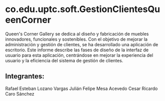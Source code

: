 # co.edu.uptc.soft.GestionClientesQueenCorner
 Queen's Corner Gallery se dedica al diseño y fabricación de muebles innovadores, funcionales y sostenibles. Con el objetivo de mejorar la administración y gestión de clientes, se ha desarrollado una aplicación de escritorio. Este informe describe las fases de diseño de la interfaz de usuario para esta aplicación, centrándose en mejorar la experiencia del usuario y la eficiencia del sistema de gestión de clientes.
 ## Integrantes:
Rafael Esteban Lozano Vargas
Julián Felipe Mesa Acevedo
Cesar Ricardo Caro Sánchez
